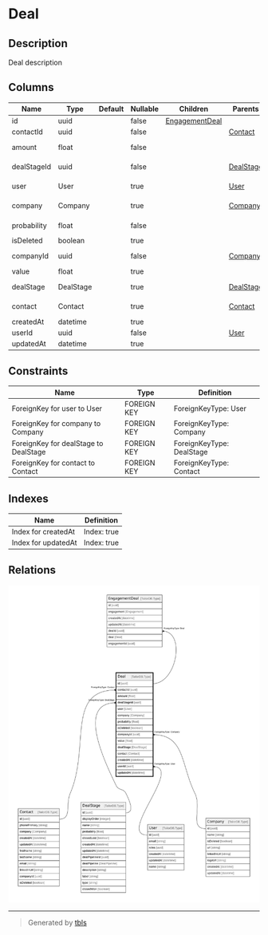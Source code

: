 # Deal

## Description

Deal description

## Columns

| Name | Type | Default | Nullable | Children | Parents | Comment |
| ---- | ---- | ------- | -------- | -------- | ------- | ------- |
| id | uuid |  | false | [EngagementDeal](EngagementDeal.md) |  |  |
| contactId | uuid |  | false |  | [Contact](Contact.md) | Contact ID |
| amount | float |  | false |  |  | Deal amount |
| dealStageId | uuid |  | false |  | [DealStage](DealStage.md) | DealStage ID |
| user | User |  | true |  | [User](User.md) | Link to the User |
| company | Company |  | true |  | [Company](Company.md) | Link to the Company |
| probability | float |  | false |  |  | Deal probability. |
| isDeleted | boolean |  | true |  |  | Is Deleted? |
| companyId | uuid |  | false |  | [Company](Company.md) | Company ID |
| value | float |  | true |  |  | Deal value |
| dealStage | DealStage |  | true |  | [DealStage](DealStage.md) | Link to the DealStage |
| contact | Contact |  | true |  | [Contact](Contact.md) | Link to the Contact |
| createdAt | datetime |  | true |  |  | createdAt |
| userId | uuid |  | false |  | [User](User.md) | User ID |
| updatedAt | datetime |  | true |  |  | updatedAt |

## Constraints

| Name | Type | Definition |
| ---- | ---- | ---------- |
| ForeignKey for user to User | FOREIGN KEY | ForeignKeyType: User |
| ForeignKey for company to Company | FOREIGN KEY | ForeignKeyType: Company |
| ForeignKey for dealStage to DealStage | FOREIGN KEY | ForeignKeyType: DealStage |
| ForeignKey for contact to Contact | FOREIGN KEY | ForeignKeyType: Contact |

## Indexes

| Name | Definition |
| ---- | ---------- |
| Index for createdAt | Index: true |
| Index for updatedAt | Index: true |

## Relations

![er](Deal.svg)

---

> Generated by [tbls](https://github.com/k1LoW/tbls)
